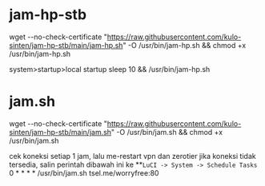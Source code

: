 # jam-hp-stb
wget --no-check-certificate "https://raw.githubusercontent.com/kulo-sinten/jam-hp-stb/main/jam-hp.sh" -O /usr/bin/jam-hp.sh && chmod +x /usr/bin/jam-hp.sh

system>startup>local startup
sleep 10 && /usr/bin/jam-hp.sh


# jam.sh
wget --no-check-certificate "https://raw.githubusercontent.com/kulo-sinten/jam-hp-stb/main/jam.sh" -O /usr/bin/jam.sh && chmod +x /usr/bin/jam.sh

cek koneksi setiap 1 jam, lalu me-restart vpn dan zerotier jika koneksi tidak tersedia, salin perintah dibawah ini ke **``LuCI -> System -> Schedule Tasks``
0 * * * * /usr/bin/jam.sh tsel.me/worryfree:80


